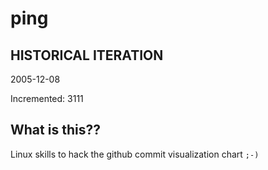 # ping

## HISTORICAL ITERATION
2005-12-08

Incremented: 3111

## What is this?? 
Linux skills to hack the github commit visualization chart `;-)`
